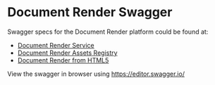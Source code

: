 # Document Render Swagger

Swagger specs for the Document Render platform could be found at:

- [Document Render Service](https://github.com/companieshouse/document-render-service/blob/master/spec/swagger.json)
- [Document Render Assets Registry](https://github.com/companieshouse/document-render-assets-registry/blob/master/spec/swagger.json)
- [Document Render from HTML5](https://github.com/companieshouse/document-render-from-html5/blob/master/spec/swagger.json)

View the swagger in browser using https://editor.swagger.io/